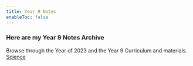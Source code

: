 ```yaml
---
title: Year 9 Notes
enableToc: false
---
```


### Here are my Year 9 Notes Archive
Browse through the Year of 2023 and the Year 9 Curriculum and materials.
[Science](notes/year9/science/science)
